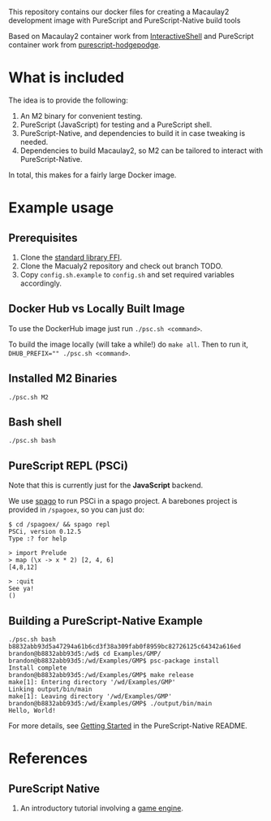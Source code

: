 This repository contains our docker files for creating a Macaulay2 development
image with PureScript and PureScript-Native build tools

Based on Macaulay2 container work from
[InteractiveShell](https://github.com/fhinkel/InteractiveShell/tree/master/docker-m2-container)
and PureScript container work from
[purescript-hodgepodge](https://github.com/bbarker/purescript-hodgepodge).

# What is included

The idea is to provide the following:

1. An M2 binary for convenient testing.
2. PureScript (JavaScript) for testing and a PureScript shell.
3. PureScript-Native, and dependencies to build it in case tweaking is needed.
4. Dependencies to build Macaulay2, so M2 can be tailored to interact with PureScript-Native.

In total, this makes for a fairly large Docker image.


# Example usage

## Prerequisites

1. Clone the [standard library FFI](https://github.com/andyarvanitis/purescript-native-ffi).
2. Clone the Macualy2 repository and check out branch TODO.
3. Copy `config.sh.example` to `config.sh` and set required variables accordingly.

## Docker Hub vs Locally Built Image

To use the DockerHub image just run `./psc.sh <command>`.

To build the image locally (will take a while!) do `make all`. Then to run it,
`DHUB_PREFIX="" ./psc.sh <command>`.


## Installed M2 Binaries


```
./psc.sh M2
```


## Bash shell

```
./psc.sh bash
```

## PureScript REPL (PSCi)

Note that this is currently just for the **JavaScript** backend.

We use [spago](https://github.com/spacchetti/spago) to run PSCi in a spago
project. A barebones project is provided in `/spagoex`, so you can just do:


```
$ cd /spagoex/ && spago repl
PSCi, version 0.12.5
Type :? for help

> import Prelude
> map (\x -> x * 2) [2, 4, 6]
[4,8,12]

> :quit
See ya!
()

```

## Building a PureScript-Native Example

```
./psc.sh bash
b8832abb93d5a47294a61b6cd3f38a309fab0f8959bc82726125c64342a616ed
brandon@b8832abb93d5:/wd$ cd Examples/GMP/
brandon@b8832abb93d5:/wd/Examples/GMP$ psc-package install
Install complete
brandon@b8832abb93d5:/wd/Examples/GMP$ make release
make[1]: Entering directory '/wd/Examples/GMP'
Linking output/bin/main
make[1]: Leaving directory '/wd/Examples/GMP'
brandon@b8832abb93d5:/wd/Examples/GMP$ ./output/bin/main 
Hello, World!
```

For more details, see [Getting
Started](https://github.com/andyarvanitis/purescript-native#getting-started) in
the PureScript-Native README.

# References

##  PureScript Native

1. An introductory tutorial involving a [game engine](https://medium.com/@lettier/how-to-create-3d-games-with-purescript-and-cpp-faabf8f27fe6).
